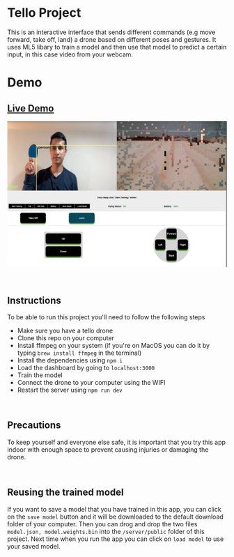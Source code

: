 # Tello Project

This is an interactive interface that sends different commands (e.g move forward, take off, land) a drone based on different poses and gestures. It uses ML5 libary to train a model and then use that model to predict a certain input, in this case video from your webcam.

# Demo

## [Live Demo](https://www.youtube.com/watch?v=33dVx6BNDlk)

![image ali sultani controlling a drone via webcam](screenshots/control-panel.png)

&nbsp;
&nbsp;
&nbsp;

## Instructions

To be able to run this project you'll need to follow the following steps

- Make sure you have a tello drone
- Clone this repo on your computer
- Install ffmpeg on your system (if you're on MacOS you can do it by typing `brew install ffmpeg` in the terminal)
- Install the dependencies using `npm i`
- Load the dashboard by going to `localhost:3000`
- Train the model
- Connect the drone to your computer using the WIFI
- Restart the server using `npm run dev`

&nbsp;
&nbsp;
&nbsp;

## Precautions

To keep yourself and everyone else safe, it is important that you try this app indoor with enough space to prevent causing injuries or damaging the drone.

&nbsp;
&nbsp;
&nbsp;

## Reusing the trained model

If you want to save a model that you have trained in this app, you can click on the `save model` button and it will be downloaded to the default download folder of your computer. Then you can drog and drop the two files `model.json, model.weights.bin` into the `/server/public` folder of this project. Next time when you run the app you can click on `load model` to use your saved model.
